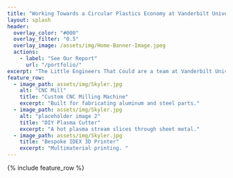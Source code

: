 ```yaml
---
title: "Working Towards a Circular Plastics Economy at Vanderbilt University"
layout: splash
header:
  overlay_color: "#000"
  overlay_filter: "0.5"
  overlay_image: /assets/img/Home-Banner-Image.jpeg
  actions:
    - label: "See Our Report"
      url: "/portfolio/"
excerpt: "The Little Engineers That Could are a team at Vanderbilt University who hope to help our community directly utilize more waste from students by repurposing recycled plastic bottles into 3D printing filament through an optimized extruder."
feature_row:
  - image_path: assets/img/Skyler.jpg
    alt: "CNC Mill"
    title: "Custom CNC Milling Machine"
    excerpt: "Built for fabricating aluminum and steel parts."
  - image_path: assets/img/Skyler.jpg
    alt: "placeholder image 2"
    title: "DIY Plasma Cutter"
    excerpt: "A hot plasma stream slices through sheet metal."
  - image_path: assets/img/Skyler.jpg
    title: "Bespoke IDEX 3D Printer"
    excerpt: "Multimaterial printing. "
---
```


{% include feature_row %}

